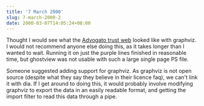 ```yaml
---
title: '7 March 2000'
slug: 7-march-2000-2
date: 2000-03-07T14:05:24+08:00
---
```


Thought I would see what the [Advogato trust
web](http://www.advogato.org/person/graph.dot) looked like
with graphviz. I would not recommend anyone else doing
this, as it takes longer than I wanted to wait. Running it
on just the purple lines finished in reasonable time, but
ghostview was not usable with such a large single page PS
file.

Someone suggested adding support for graphviz. As
graphviz is not open source (despite what they say they
believe in their licence faq), we can\'t link it with dia.
If I get around to doing this, it would probably involve
modifying graphviz to export the data in an easily readable
format, and getting the import filter to read this data
through a pipe.

